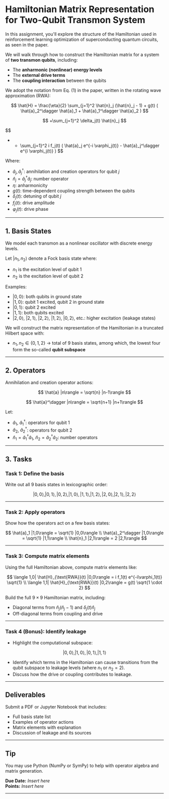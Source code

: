 # Hamiltonian Matrix Representation for Two-Qubit Transmon System

In this assignment, you'll explore the structure of the Hamiltonian used in reinforcement learning optimization of superconducting quantum circuits, as seen in the paper.

We will walk through how to construct the Hamiltonian matrix for a system of **two transmon qubits**, including:
- The **anharmonic (nonlinear) energy levels**
- The **external drive terms**
- The **coupling interaction** between the qubits

We adopt the notation from Eq. (1) in the paper, written in the rotating wave approximation (RWA):

$$
\hat{H} = \frac{\eta}{2} \sum_{j=1}^2 \hat{n}_j (\hat{n}_j - 1) + g(t) ( \hat{a}_2^\dagger \hat{a}_1 + \hat{a}_1^\dagger \hat{a}_2 ) 
$$

$$
+\sum_{j=1}^2 \delta_j(t) \hat{n}_j
$$

$$
+ + \sum_{j=1}^2 i f_j(t) ( \hat{a}_j e^{-i \varphi_j(t)} - \hat{a}_j^\dagger e^{i \varphi_j(t)} )
$$



Where:
- $\hat{a}_j, \hat{a}_j^\dagger$: annihilation and creation operators for qubit $j$
- $\hat{n}_j = \hat{a}_j^\dagger \hat{a}_j$: number operator
- $\eta$: anharmonicity
- $g(t)$: time-dependent coupling strength between the qubits
- $\delta_j(t)$: detuning of qubit $j$
- $f_j(t)$: drive amplitude
- $\varphi_j(t)$: drive phase

---

## 1. Basis States

We model each transmon as a nonlinear oscillator with discrete energy levels.

Let $|n_1, n_2\rangle$ denote a Fock basis state where:
- $n_1$ is the excitation level of qubit 1
- $n_2$ is the excitation level of qubit 2

Examples:
- $|0, 0\rangle$: both qubits in ground state
- $|1, 0\rangle$: qubit 1 excited, qubit 2 in ground state
- $|0, 1\rangle$: qubit 2 excited
- $|1, 1\rangle$: both qubits excited
- $|2, 0\rangle$, $|2, 1\rangle$, $|2, 2\rangle$, $|1, 2\rangle$, $|0, 2\rangle$, etc.: higher excitation (leakage states)

We will construct the matrix representation of the Hamiltonian in a truncated Hilbert space with:
- $n_1, n_2 \in \{0, 1, 2\}$ → total of 9 basis states, among which, the lowest four form the so-called **qubit subspace**

---

## 2. Operators

Annihilation and creation operator actions:

$$
\hat{a} |n\rangle = \sqrt{n} |n-1\rangle
$$

$$
\hat{a}^\dagger |n\rangle = \sqrt{n+1} |n+1\rangle
$$

Let:
- $\hat{a}_1$, $\hat{a}_1^\dagger$: operators for qubit 1
- $\hat{a}_2$, $\hat{a}_2^\dagger$: operators for qubit 2
- $\hat{n}_1 = \hat{a}_1^\dagger \hat{a}_1$, $\hat{n}_2 = \hat{a}_2^\dagger \hat{a}_2$: number operators

---

## 3. Tasks

### Task 1: Define the basis

Write out all 9 basis states in lexicographic order:

$$
|0,0\rangle, |0,1\rangle, |0,2\rangle, |1,0\rangle, |1,1\rangle, |1,2\rangle, |2,0\rangle, |2,1\rangle, |2,2\rangle
$$

---

### Task 2: Apply operators

Show how the operators act on a few basis states:

$$
\hat{a}_1 |1,0\rangle = \sqrt{1} |0,0\rangle \\
\hat{a}_2^\dagger |1,0\rangle = \sqrt{1} |1,1\rangle \\
\hat{n}_1 |2,1\rangle = 2 |2,1\rangle
$$

---

### Task 3: Compute matrix elements

Using the full Hamiltonian above, compute matrix elements like:

$$
\langle 1,0| \hat{H}_{\text{RWA}}(t) |0,0\rangle = i f_1(t) e^{-i\varphi_1(t)} \sqrt{1} \\
\langle 1,1| \hat{H}_{\text{RWA}}(t) |0,2\rangle = g(t) \sqrt{1 \cdot 2}
$$

Build the full $9 \times 9$ Hamiltonian matrix, including:
- Diagonal terms from $\hat{n}_j(\hat{n}_j - 1)$ and $\delta_j(t)\hat{n}_j$
- Off-diagonal terms from coupling and drive

---

### Task 4 (Bonus): Identify leakage

- Highlight the computational subspace:

$$
|0,0\rangle, |1,0\rangle, |0,1\rangle, |1,1\rangle
$$

- Identify which terms in the Hamiltonian can cause transitions from the qubit subspace to leakage levels (where $n_1$ or $n_2 = 2$).
- Discuss how the drive or coupling contributes to leakage.

---

## Deliverables

Submit a PDF or Jupyter Notebook that includes:
- Full basis state list
- Examples of operator actions
- Matrix elements with explanation
- Discussion of leakage and its sources

---

## Tip

You may use Python (NumPy or SymPy) to help with operator algebra and matrix generation.

**Due Date:** _Insert here_  
**Points:** _Insert here_

---

